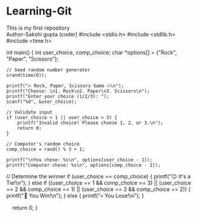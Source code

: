 # Learning-Git
This is my first repository
<br>
Author-Sakshi gupta (coder)
#include <stdio.h>
#include <stdlib.h>
#include <time.h>

int main() {
    int user_choice, comp_choice;
    char *options[] = {"Rock", "Paper", "Scissors"};

    // Seed random number generator
    srand(time(0));

    printf("🔥 Rock, Paper, Scissors Game 🔥\n");
    printf("Choose: \n1. Rock\n2. Paper\n3. Scissors\n");
    printf("Enter your choice (1/2/3): ");
    scanf("%d", &user_choice);

    // Validate input
    if (user_choice < 1 || user_choice > 3) {
        printf("Invalid choice! Please choose 1, 2, or 3.\n");
        return 0;
    }

    // Computer's random choice
    comp_choice = rand() % 3 + 1;

    printf("\nYou chose: %s\n", options[user_choice - 1]);
    printf("Computer chose: %s\n", options[comp_choice - 1]);
// Determine the winner
    if (user_choice == comp_choice) {
        printf("😐 It's a Tie!\n");
    } else if ((user_choice == 1 && comp_choice == 3) ||
               (user_choice == 2 && comp_choice == 1) ||
               (user_choice == 3 && comp_choice == 2)) {
        printf("🎉 You Win!\n");
    } else {
        printf("💀 You Lose!\n");
    }

    return 0;
}
